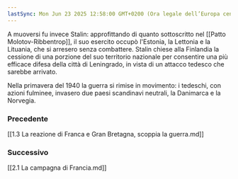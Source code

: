 ```yaml
---
lastSync: Mon Jun 23 2025 12:58:00 GMT+0200 (Ora legale dell’Europa centrale)
---
```

A muoversi fu invece Stalin: approfittando di quanto sottoscritto nel [[Patto Molotov-Ribbentrop]], il suo esercito occupò l'Estonia, la Lettonia e la Lituania, che si arresero senza combattere. Stalin chiese alla Finlandia la cessione di una porzione del suo territorio nazionale per consentire una più efficace difesa della città di Leningrado, in vista di un attacco tedesco che sarebbe arrivato.

Nella primavera del 1940 la guerra si rimise in movimento: i tedeschi, con azioni fulminee, invasero due paesi scandinavi neutrali, la Danimarca e la Norvegia.


### Precedente
[[1.3 La reazione di Franca e Gran Bretagna, scoppia la guerra.md]]

### Successivo
[[2.1 La campagna di Francia.md]]